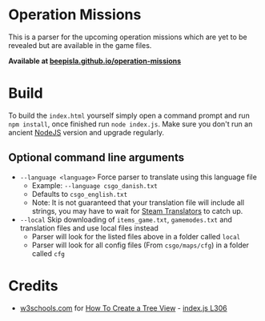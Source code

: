 # Operation Missions

This is a parser for the upcoming operation missions which are yet to be revealed but are available in the game files.

**Available at [beepisla.github.io/operation-missions](https://beepisla.github.io/operation-missions)**

# Build

To build the `index.html` yourself simply open a command prompt and run `npm install`, once finished run `node index.js`.
Make sure you don't run an ancient [NodeJS](https://nodejs.org/) version and upgrade regularly.

## Optional command line arguments

- `--language <language>` Force parser to translate using this language file
  - Example: `--language csgo_danish.txt`
  - Defaults to `csgo_english.txt`
  - Note: It is not guaranteed that your translation file will include all strings, you may have to wait for [Steam Translators](https://translation.steampowered.com/) to catch up.
- `--local` Skip downloading of `items_game.txt`, `gamemodes.txt` and translation files and use local files instead
  - Parser will look for the listed files above in a folder called `local`
  - Parser will look for all config files (From `csgo/maps/cfg`) in a folder called `cfg`

# Credits

- [w3schools.com](https://www.w3schools.com/) for [How To Create a Tree View](https://www.w3schools.com/howto/howto_js_treeview.asp) - [index.js L306](index.js#L306)
